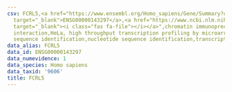 ```yaml
---
csv: FCRL5,<a href="https://www.ensembl.org/Homo_sapiens/Gene/Summary?db=core;g=ENSG00000143297"
  target="_blank">ENSG00000143297</a>,<a href="https://www.ncbi.nlm.nih.gov/pubmed/17216044"
  target="_blank"><i class="fas fa-file"></i></a>",chromatin immunoprecipitation assay,direct
  interaction,HeLa, high throughput transcription profiling by microarray,nucleotide
  sequence identification,nucleotide sequence identification,transcriptional regulation,
data_alias: FCRL5
data_id: ENSG00000143297
data_numevidence: 1
data_species: Homo sapiens
data_taxid: '9606'
title: FCRL5
---
```

